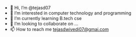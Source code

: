 - 👋 Hi, I’m @tejasd07
- 👀 I’m interested in computer technology and programming
- 🌱 I’m currently learning B.tech  cse
- 💞️ I’m looking to collaborate on ...
- 📫 How to reach me tejasdwivedi07@gmai.com

<!---
tejasd07/tejasd07 is a ✨ special ✨ repository because its `README.md` (this file) appears on your GitHub profile.
You can click the Preview link to take a look at your changes.
--->
